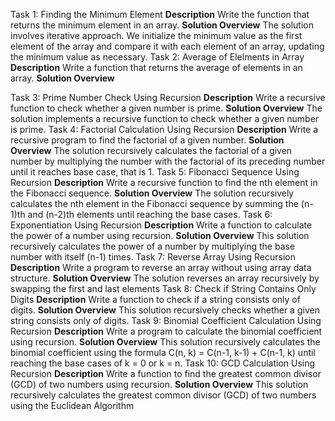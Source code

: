 Task 1: Finding the Minimum Element
**Description** 
Write the function that returns the minimum element in an array.
**Solution Overview**
The solution involves iterative approach. We initialize the minimum value as the first element of the array and compare it with each element of an array, updating the minimum value as necessary.
Task 2: Average of Elelments in Array
**Description**
Write a function that returns the average of elements in an array.
**Solution Overview**

Task 3: Prime Number Check Using Recursion
**Description** 
Write a recursive function to check whether a given number is prime.
**Solution Overview**
The solution implements a recursive function to check whether a given number is prime.
Task 4:  Factorial Calculation Using Recursion
**Description**
Write a recursive program to find the factorial of a given number.
**Solution Overview**
The solution recursively calculates the factorial of a given number by multiplying the number with the factorial of its preceding number until it reaches base case, that is 1.
Task 5: Fibonacci Sequence Using Recursion
**Description** 
Write a recursive function to find the nth element in the Fibonacci sequence.
**Solution Overview**
The solution recursively calculates the nth element in the Fibonacci sequence by summing the (n-1)th and (n-2)th elements until reaching the base cases.
Task 6: Exponentiation Using Recursion
**Description** 
Write a function to calculate the power of a number using recursion.
**Solution Overview**
This solution recursively calculates the power of a number by multiplying the base number with itself (n-1) times.
Task 7: Reverse Array Using Recursion
**Description** 
 Write a program to reverse an array without using array data structure.
**Solution Overview**
The solution reverses an array recursively by swapping the first and last elements
Task 8: Check if String Contains Only Digits
**Description** 
Write a function to check if a string consists only of digits.
**Solution Overview**
This solution recursively checks whether a given string consists only of digits.
Task 9: Binomial Coefficient Calculation Using Recursion
**Description** 
 Write a program to calculate the binomial coefficient using recursion.
 **Solution Overview**
 This solution recursively calculates the binomial coefficient using the formula C(n, k) = C(n-1, k-1) + C(n-1, k) until reaching the base cases of k = 0 or k = n.
 Task 10: GCD Calculation Using Recursion
 **Description** 
Write a function to find the greatest common divisor (GCD) of two numbers using recursion.
 **Solution Overview**
 This solution recursively calculates the greatest common divisor (GCD) of two numbers using the Euclidean Algorithm
